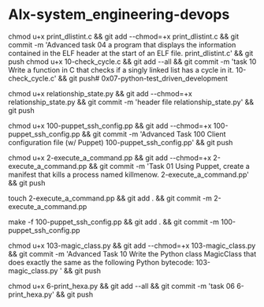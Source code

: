 # Alx-system_engineering-devops

chmod u+x print_dlistint.c && git add --chmod=+x print_dlistint.c && git commit -m 'Advanced task 04 a program that displays the information contained in the ELF header at the start of an ELF file. print_dlistint.c' && git push
chmod u+x 10-check_cycle.c && git add --all && git commit -m 'task 10 Write a function in C that checks if a singly linked list has a cycle in it. 10-check_cycle.c' && git push# 0x07-python-test_driven_development

chmod u+x relationship_state.py && git add --chmod=+x relationship_state.py && git commit -m 'header file relationship_state.py' && git push

chmod u+x 100-puppet_ssh_config.pp && git add --chmod=+x 100-puppet_ssh_config.pp && git commit -m 'Advanced Task 100 Client configuration file (w/ Puppet) 100-puppet_ssh_config.pp' && git push

chmod u+x 2-execute_a_command.pp && git add --chmod=+x 2-execute_a_command.pp && git commit -m 'Task 01 Using Puppet, create a manifest that kills a process named killmenow. 2-execute_a_command.pp' && git push

touch 2-execute_a_command.pp && git add . && git commit -m 2-execute_a_command.pp

make -f 100-puppet_ssh_config.pp && git add . && git commit -m 100-puppet_ssh_config.pp

chmod u+x 103-magic_class.py && git add --chmod=+x 103-magic_class.py && git commit -m 'Advanced Task 10 Write the Python class MagicClass that does exactly the same as the following Python bytecode: 103-magic_class.py ' && git push

chmod u+x 6-print_hexa.py && git add --all && git commit -m 'task 06 6-print_hexa.py' && git push
